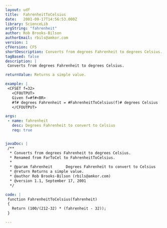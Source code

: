 ```yaml
---
layout: udf
title:  FahrenheitToCelsius
date:   2001-09-17T14:56:53.000Z
library: ScienceLib
argString: "fahrenheit"
author: Rob Brooks-Bilson
authorEmail: rbils@amkor.com
version: 1
cfVersion: CF5
shortDescription: Converts from degrees Fahrenheit to degrees Celsius.
tagBased: false
description: |
 Converts from degrees Fahrenheit to degrees Celsius.

returnValue: Returns a simple value.

example: |
 <CFSET f=32>
   <CFOUTPUT>
   Given f=#f#<BR>
   #f# degrees Fahrenheit = #FahrenheitToCelsius(f)# degrees Celsius
   </CFOUTPUT>

args:
 - name: fahrenheit
   desc: Degrees Fahrenheit to convert to Celsius
   req: true


javaDoc: |
 /**
  * Converts from degrees Fahrenheit to degrees Celsius.
  * Renamed from FarToCel to FahrenheitToCelsius.
  * 
  * @param fahrenheit      Degrees Fahrenheit to convert to Celsius 
  * @return Returns a simple value. 
  * @author Rob Brooks-Bilson (rbils@amkor.com) 
  * @version 1.1, September 17, 2001 
  */

code: |
 function FahrenheitToCelsius(fahrenheit)
 {
   Return (100/(212-32) * (fahrenheit - 32));
 }

---
```


